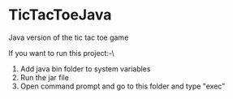 # TicTacToeJava
Java version of the tic tac toe game


If you want to run this project:-\
1. Add java bin folder to system variables
2. Run the jar file
3. Open command prompt and go to this folder and type "exec"
